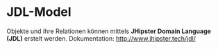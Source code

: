 
# JDL-Model

Objekte und ihre Relationen können mittels **JHipster Domain Language (JDL)** erstelt werden. Dokumentation: http://www.jhipster.tech/jdl/  

